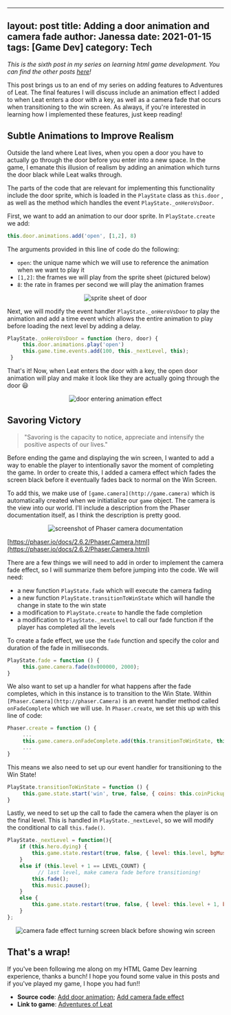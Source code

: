 
---
layout: post
title: Adding a door animation and camera fade
author: Janessa
date: 2021-01-15
tags: [Game Dev]
category: Tech
---

*This is the sixth post in my series on learning html game development. You can find the other posts [here](https://www.janessatran.com/tags/#game-dev)!*

This post brings us to an end of my series on adding features to Adventures of Leat. The final features I will discuss include an animation effect I added to when Leat enters a door with a key, as well as a camera fade that occurs when transitioning to the  win screen. As always, if you're interested in learning how I implemented these features, just keep reading!

## Subtle Animations to Improve Realism

Outside the land where Leat lives, when you open a door you have to actually go through the door before you enter into a new space. In the game, I emanate this illusion of realism by adding an animation which turns the door black while Leat walks through.  

The parts of the code that are relevant for implementing this functionality include the door sprite, which is loaded in the `PlayState` class as `this.door` , as well as the method which handles the event `PlayState._onHeroVsDoor`. 

First, we want to add an animation to our door sprite. In `PlayState.create` we add:

```js
this.door.animations.add('open', [1,2], 8)
```

The arguments provided in this line of code do the following:

- `open`: the unique name which we will use to reference the animation when we want to play it
- `[1,2]`: the frames we will play from the sprite sheet (pictured below)
- `8`: the rate in frames per second we will play the animation frames


<center><img src="[https://i.imgur.com/MGkFN8t.png](https://i.imgur.com/MGkFN8t.png%5B/img%5D)" alt="sprite sheet of door"></center>

Next, we will modify the event handler `PlayState._onHeroVsDoor` to play the animation and add a time event which allows the entire animation to play before loading the next level by adding a delay.

```js
PlayState._onHeroVsDoor = function (hero, door) {
     this.door.animations.play('open')
     this.game.time.events.add(100, this._nextLevel, this);
 }
```

That's it! Now, when Leat enters the door with a key, the open door animation will play and make it look like they are actually going through the door 😃

<center><img src="[https://i.imgur.com/1Af2fQ2.gif](https://i.imgur.com/1Af2fQ2.gif%5B/img%5D)" alt="door entering animation effect"></center>

## Savoring Victory

> "Savoring is the capacity to notice, appreciate and intensify the positive aspects of our lives."

Before ending the game and displaying the win screen, I wanted to add a way to enable the player to intentionally savor the moment of completing the game. In order to create this, I added a camera effect which fades the screen black before it eventually fades back to normal on the Win Screen. 

To add this, we make use of `[game.camera](http://game.camera)` which is automatically created when we initiatialize our `game` object. The camera is the view into our world. I'll include a description from the Phaser documentation itself, as I think the description is pretty good.

<center><img src="[https://i.imgur.com/8qOG4aK.png](https://i.imgur.com/8qOG4aK.png%5B/img%5D)" alt="screenshot of Phaser camera documentation"></center>

[https://phaser.io/docs/2.6.2/Phaser.Camera.html](https://phaser.io/docs/2.6.2/Phaser.Camera.html)


There are a few things we will need to add in order to implement the camera fade effect, so I will summarize them before jumping into the code. We will need:

- a new function `PlayState.fade` which will execute the camera fading
- a new function `PlayState.transitionToWinState` which will handle the change in state to the win state
- a modification to `PlayState.create` to handle the fade completion
- a modification to `PlayState._nextLevel` to call our fade function if the player has completed all the levels

To create a fade effect, we use the `fade` function and specify the color and duration of the fade in milliseconds. 

```js
PlayState.fade = function () {
     this.game.camera.fade(0x000000, 2000);
}
```

We also want to set up a handler for what happens after the fade completes, which in this instance is to transition to the Win State. Within `[Phaser.Camera](http://phaser.Camera)` is an event handler method called `onFadeComplete` which we will use. In `Phaser.create`, we set this up with this line of code:

```js
Phaser.create = function () {
     ...
     this.game.camera.onFadeComplete.add(this.transitionToWinState, this);
     ...
}
```

This means we also need to set up our event handler for transitioning to the Win State! 

```js
PlayState.transitionToWinState = function () {
     this.game.state.start('win', true, false, { coins: this.coinPickupCount})
}
```

Lastly, we need to set up the call to fade the camera when the player is on the final level. This is handled in `PlayState._nextLevel`, so we will modify the conditional to call `this.fade()`.

```js
PlayState._nextLevel = function(){
    if (this.hero.dying) {
        this.game.state.restart(true, false, { level: this.level, bgMusicPlaying: this.bgMusicPlaying});
    }
    else if (this.level + 1 == LEVEL_COUNT) {
	      // last level, make camera fade before transitioning!
        this.fade();
        this.music.pause();
    }
    else {
        this.game.state.restart(true, false, { level: this.level + 1, bgMusicPlaying: this.bgMusicPlaying});
    }
};
```

<center><img src="[https://i.imgur.com/G1QUHLw.gif](https://i.imgur.com/G1QUHLw.gif%5B/img%5D)" alt="camera fade effect turning screen black before showing win screen"></center>

## That's a wrap!

If you've been following me along on my HTML Game Dev learning experience, thanks a bunch! I hope you found some value in this posts and if you've played my game, I hope you had fun!!

- **Source code**: [Add door animation](https://github.com/janessatran/html5game/commit/78fcdc69c6aaa19d45f799575a2c6f1dc19f35a8); [Add camera fade effect](https://github.com/janessatran/html5game/commit/98d7316d3d8c0fa63fb2d887c0f2e2ae46a134aa)
- **Link to game**: [Adventures of Leat](https://janessatran.github.io/html5game/)
